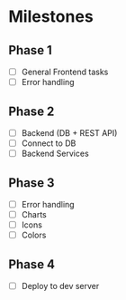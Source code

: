 # Milestones 

## Phase 1
- [ ] General Frontend tasks
- [ ] Error handling
## Phase 2
- [ ] Backend (DB + REST API)
- [ ] Connect to DB
- [ ] Backend Services
## Phase 3
- [ ] Error handling
- [ ] Charts
- [ ] Icons
- [ ] Colors
## Phase 4
- [ ] Deploy to dev server
